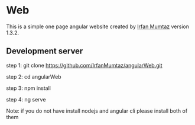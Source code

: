 # Web

This is a simple one page angular website created by [Irfan Mumtaz](https://github.com/irfanmumtaz) version 1.3.2.

## Development server

step 1: git clone https://github.com/IrfanMumtaz/angularWeb.git

step 2: cd angularWeb

step 3: npm install

step 4: ng serve

Note: if you do not have install nodejs and angular cli please install both of them
